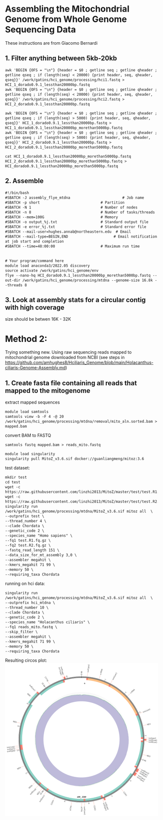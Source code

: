 # Assembling the Mitochondrial Genome from Whole Genome Sequencing Data
These instructions are from Giacomo Bernardi

## 1. Filter anything between 5kb-20kb
```
awk 'BEGIN {OFS = "\n"} {header = $0 ; getline seq ; getline qheader ; getline qseq ; if (length(seq) < 20000) {print header, seq, qheader, qseq}}' /work/gatins/hci_genome/processing/hci1.fastq > HCI_1_dorado0.9.1_lessthan20000bp.fastq
awk 'BEGIN {OFS = "\n"} {header = $0 ; getline seq ; getline qheader ; getline qseq ; if (length(seq) < 20000) {print header, seq, qheader, qseq}}' /work/gatins/hci_genome/processing/hci2.fastq > HCI_2_dorado0.9.1_lessthan20000bp.fastq
```
```
awk 'BEGIN {OFS = "\n"} {header = $0 ; getline seq ; getline qheader ; getline qseq ; if (length(seq) > 5000) {print header, seq, qheader, qseq}}' HCI_1_dorado0.9.1_lessthan20000bp.fastq > HCI_1_dorado0.9.1_lessthan20000bp_morethan5000bp.fastq
awk 'BEGIN {OFS = "\n"} {header = $0 ; getline seq ; getline qheader ; getline qseq ; if (length(seq) > 5000) {print header, seq, qheader, qseq}}' HCI_2_dorado0.9.1_lessthan20000bp.fastq > HCI_2_dorado0.9.1_lessthan20000bp_morethan5000bp.fastq
```
```
cat HCI_1_dorado0.9.1_lessthan20000bp_morethan5000bp.fastq HCI_2_dorado0.9.1_lessthan20000bp_morethan5000bp.fastq > HCI_dorado0.9.1_lessthan20000bp_morethan5000bp.fastq
```

## 2. Assemble
```
#!/bin/bash
#SBATCH -J assembly_flye_mtdna                        # Job name
#SBATCH -p short                            # Partition
#SBATCH -N 1                                # Number of nodes
#SBATCH -n 8                                # Number of tasks/threads
#SBATCH --mem=100G                          # Memory
#SBATCH -o output_%j.txt                    # Standard output file
#SBATCH -e error_%j.txt                     # Standard error file
#SBATCH --mail-user=hughes.annab@northeastern.edu  # Email
#SBATCH --mail-type=BEGIN,END                     # Email notification at job start and completion
#SBATCH --time=48:00:00                     # Maximum run time


# Your program/command here
module load anaconda3/2022.05 discovery
source activate /work/gatins/hci_genome/env
flye --nano-hq HCI_dorado0.9.1_lessthan20000bp_morethan5000bp.fastq --out-dir /work/gatins/hci_genome/processing/mtdna --genome-size 16.8k --threads 8
```

## 3. Look at assembly stats for a circular contig with high coverage
size should be betwen 16K - 32K


# Method 2:
Trying something new. Using raw sequencing reads mapped to mitochondrial genome downloaded from NCBI (see steps in https://github.com/amhughes8/Hciliaris_Genome/blob/main/Holacanthus-ciliaris-Genome-Assembly.md)

## 1. Create fasta file containing all reads that mapped to the mitogenome
extract mapped sequences
```
module load samtools
samtools view -b -F 4 -@ 20 /work/gatins/hci_genome/processing/mtdna/removal/mito_aln.sorted.bam > mapped.bam
```
convert BAM to FASTQ
```
samtools fastq mapped.bam > reads_mito.fastq
```

```
module load singularity
singularity pull MitoZ_v3.6.sif docker://guanliangmeng/mitoz:3.6
```
test dataset:
```
mkdir test
cd test
wget -c https://raw.githubusercontent.com/linzhi2013/MitoZ/master/test/test.R1.fq.gz 
wget -c https://raw.githubusercontent.com/linzhi2013/MitoZ/master/test/test.R2.fq.gz
singularity run /work/gatins/hci_genome/processing/mtdna/MitoZ_v3.6.sif mitoz all  \
--outprefix test \
--thread_number 4 \
--clade Chordata \
--genetic_code 2 \
--species_name "Homo sapiens" \
--fq1 test.R1.fq.gz \
--fq2 test.R2.fq.gz \
--fastq_read_length 151 \
--data_size_for_mt_assembly 3,0 \
--assembler megahit \
--kmers_megahit 71 99 \
--memory 50 \
--requiring_taxa Chordata
```

running on hci data:
```
singularity run /work/gatins/hci_genome/processing/mtdna/MitoZ_v3.6.sif mitoz all  \
--outprefix hci_mtdna \
--thread_number 10 \
--clade Chordata \
--genetic_code 2 \
--species_name "Holacanthus ciliaris" \
--fq1 reads_mito.fastq \
--skip_filter \
--assembler megahit \
--kmers_megahit 71 99 \
--memory 50 \
--requiring_taxa Chordata
```
Resulting circos plot:
![plot](photos/circos.png)
